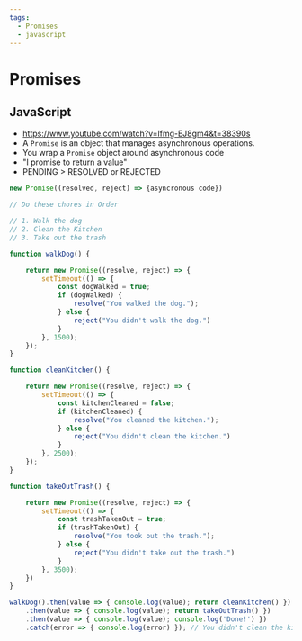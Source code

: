 ```yaml
---
tags:
  - Promises
  - javascript
---
```

# Promises

## JavaScript

* https://www.youtube.com/watch?v=lfmg-EJ8gm4&t=38390s
* A `Promise` is an object that manages asynchronous operations.
* You wrap a `Promise` object around asynchronous code
* "I promise to return a value"
* PENDING > RESOLVED or REJECTED

```jsx
new Promise((resolved, reject) => {asyncronous code})
```

```jsx
// Do these chores in Order

// 1. Walk the dog
// 2. Clean the Kitchen
// 3. Take out the trash

function walkDog() {

    return new Promise((resolve, reject) => {
        setTimeout(() => {
            const dogWalked = true;
            if (dogWalked) {
                resolve("You walked the dog.");
            } else {
                reject("You didn't walk the dog.")
            }
        }, 1500);
    });
}

function cleanKitchen() {

    return new Promise((resolve, reject) => {
        setTimeout(() => {
            const kitchenCleaned = false;
            if (kitchenCleaned) {
                resolve("You cleaned the kitchen.");
            } else {
                reject("You didn't clean the kitchen.")
            }
        }, 2500);
    });
}

function takeOutTrash() {

    return new Promise((resolve, reject) => {
        setTimeout(() => {
            const trashTakenOut = true;
            if (trashTakenOut) {
                resolve("You took out the trash.");
            } else {
                reject("You didn't take out the trash.")
            }
        }, 3500);
    })
}

walkDog().then(value => { console.log(value); return cleanKitchen() }) // You walked the dog.
    .then(value => { console.log(value); return takeOutTrash() })
    .then(value => { console.log(value); console.log('Done!') })
    .catch(error => { console.log(error) }); // You didn't clean the kitchen.
```

